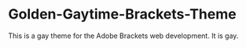 # Golden-Gaytime-Brackets-Theme
This is a gay theme for the Adobe Brackets web development. It is gay.
